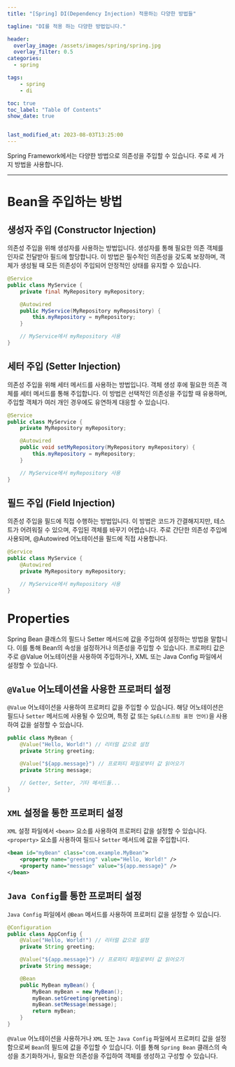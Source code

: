 ```yaml
---
title: "[Spring] DI(Dependency Injection) 적용하는 다양한 방법들"

tagline: "DI를 적용 하는 다양한 방법입니다."

header:
  overlay_image: /assets/images/spring/spring.jpg
  overlay_filter: 0.5
categories:
  - spring

tags:
    - spring
    - di

toc: true
toc_label: "Table Of Contents"
show_date: true


last_modified_at: 2023-08-03T13:25:00
---
```


Spring Framework에서는 다양한 방법으로 의존성을 주입할 수 있습니다. 주로 세 가지 방법을 사용합니다.

---

# Bean을 주입하는 방법

## 생성자 주입 (Constructor Injection)
의존성 주입을 위해 생성자를 사용하는 방법입니다. 생성자를 통해 필요한 의존 객체를 인자로 전달받아 필드에 할당합니다. 이 방법은 필수적인 의존성을 갖도록 보장하며, 객체가 생성될 때 모든 의존성이 주입되어 안정적인 상태를 유지할 수 있습니다.

``` java
@Service
public class MyService {
    private final MyRepository myRepository;

    @Autowired
    public MyService(MyRepository myRepository) {
        this.myRepository = myRepository;
    }

    // MyService에서 myRepository 사용
}
```

## 세터 주입 (Setter Injection)
의존성 주입을 위해 세터 메서드를 사용하는 방법입니다. 객체 생성 후에 필요한 의존 객체를 세터 메서드를 통해 주입합니다. 이 방법은 선택적인 의존성을 주입할 때 유용하며, 주입할 객체가 여러 개인 경우에도 유연하게 대응할 수 있습니다.

``` java
@Service
public class MyService {
    private MyRepository myRepository;

    @Autowired
    public void setMyRepository(MyRepository myRepository) {
        this.myRepository = myRepository;
    }

    // MyService에서 myRepository 사용
}
```

## 필드 주입 (Field Injection)
의존성 주입을 필드에 직접 수행하는 방법입니다. 이 방법은 코드가 간결해지지만, 테스트가 어려워질 수 있으며, 주입된 객체를 바꾸기 어렵습니다. 주로 간단한 의존성 주입에 사용되며, @Autowired 어노테이션을 필드에 직접 사용합니다.

``` java
@Service
public class MyService {
    @Autowired
    private MyRepository myRepository;

    // MyService에서 myRepository 사용
}
```

# Properties 
Spring Bean 클래스의 필드나 Setter 메서드에 값을 주입하여 설정하는 방법을 말합니다. 이를 통해 Bean의 속성을 설정하거나 의존성을 주입할 수 있습니다. 프로퍼티 값은 주로 @Value 어노테이션을 사용하여 주입하거나, XML 또는 Java Config 파일에서 설정할 수 있습니다.

## `@Value` 어노테이션을 사용한 프로퍼티 설정
`@Value` 어노테이션을 사용하여 프로퍼티 값을 주입할 수 있습니다. 해당 어노테이션은 필드나 `Setter` 메서드에 사용될 수 있으며, 특정 값 또는 `SpEL(스프링 표현 언어)`을 사용하여 값을 설정할 수 있습니다.

``` java
public class MyBean {
    @Value("Hello, World!") // 리터럴 값으로 설정
    private String greeting;

    @Value("${app.message}") // 프로퍼티 파일로부터 값 읽어오기
    private String message;

    // Getter, Setter, 기타 메서드들...
}
```

## `XML` 설정을 통한 프로퍼티 설정
`XML` 설정 파일에서 `<bean>` 요소를 사용하여 프로퍼티 값을 설정할 수 있습니다. `<property>` 요소를 사용하여 필드나 `Setter` 메서드에 값을 주입합니다.

``` xml
<bean id="myBean" class="com.example.MyBean">
    <property name="greeting" value="Hello, World!" />
    <property name="message" value="${app.message}" />
</bean>

```

## `Java Config`를 통한 프로퍼티 설정
`Java Config` 파일에서 `@Bean` 메서드를 사용하여 프로퍼티 값을 설정할 수 있습니다.
``` java
@Configuration
public class AppConfig {
    @Value("Hello, World!") // 리터럴 값으로 설정
    private String greeting;

    @Value("${app.message}") // 프로퍼티 파일로부터 값 읽어오기
    private String message;

    @Bean
    public MyBean myBean() {
        MyBean myBean = new MyBean();
        myBean.setGreeting(greeting);
        myBean.setMessage(message);
        return myBean;
    }
}
```
`@Value` 어노테이션을 사용하거나 `XML` 또는 `Java Config` 파일에서 프로퍼티 값을 설정함으로써 `Bean`의 필드에 값을 주입할 수 있습니다. 이를 통해 `Spring Bean` 클래스의 속성을 초기화하거나, 필요한 의존성을 주입하여 객체를 생성하고 구성할 수 있습니다.